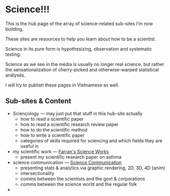 # Science!!!

This is the hub page of the array of science-related sub-sites I'm now building.

These sites are resources to help you learn about how to be a scientist.

Science in its pure form is hypothesizing, observation and systematic testing.

Science as we see in the media is usually no longer real science, but rather the sensationalization of cherry-picked and otherwise-warped statistical análysēs.

I will try to publish these pages in Vietnamese as well.

## Sub-sites & Content

* Sciençology — may just put that stuff in this hub-site actually
  * how to read a scientific paper&#x20;
  * how to read a scientific research review paper&#x20;
  * how to do the scientific method&#x20;
  * how to write a scientific paper&#x20;
  * categories of skills required for sciencing and which fields they are useful in
* my scientific work — [Farran's Science Works](https://app.gitbook.com/o/1wuAqxV16bRCOWrIRz6q/s/D4QXEa8gwRRM9JUCdSVA/ "mention")
  * present my scientific research paper on asthma
* science communication — [Science Communication](https://app.gitbook.com/o/1wuAqxV16bRCOWrIRz6q/s/E4VCnKAsWX31iWF00GW5/ "mention")
  * presenting stats & analytics via graphic rendering, 2D, 3D, 4D (anim)&#x20;
  * intersectionality&#x20;
  * comms between the scientists and the govt & corporations
  * comms between the science world and the regular folk
*
